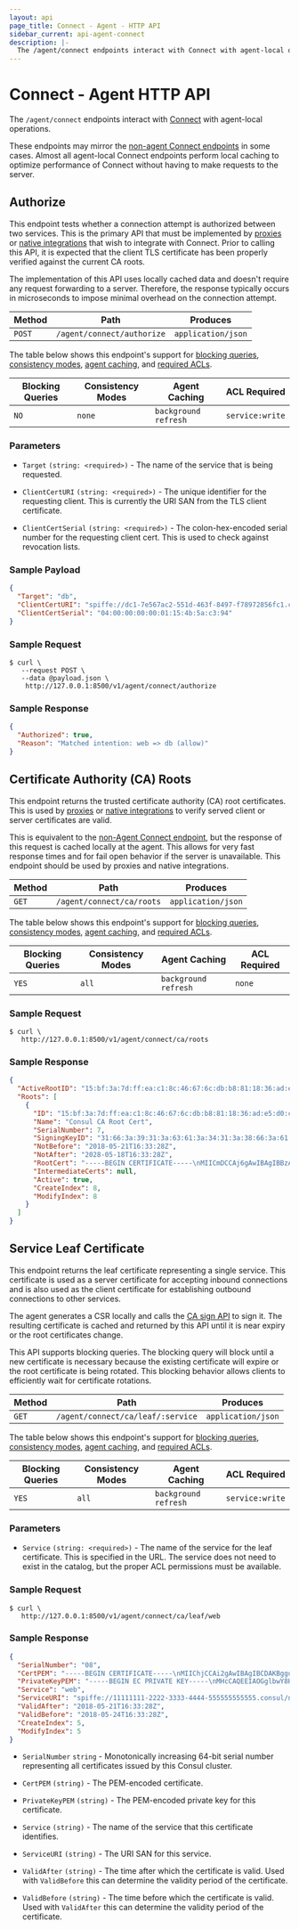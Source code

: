 ```yaml
---
layout: api
page_title: Connect - Agent - HTTP API
sidebar_current: api-agent-connect
description: |-
  The /agent/connect endpoints interact with Connect with agent-local operations.
---
```


# Connect - Agent HTTP API

The `/agent/connect` endpoints interact with [Connect](/docs/connect/index.html)
with agent-local operations.

These endpoints may mirror the [non-agent Connect endpoints](/api/connect.html)
in some cases. Almost all agent-local Connect endpoints perform local caching
to optimize performance of Connect without having to make requests to the server.

## Authorize

This endpoint tests whether a connection attempt is authorized between
two services. This is the primary API that must be implemented by
[proxies](/docs/connect/proxies.html) or
[native integrations](/docs/connect/native.html)
that wish to integrate with Connect. Prior to calling this API, it is expected
that the client TLS certificate has been properly verified against the
current CA roots.

The implementation of this API uses locally cached data
and doesn't require any request forwarding to a server. Therefore, the
response typically occurs in microseconds to impose minimal overhead on the
connection attempt.

| Method | Path                         | Produces                   |
| ------ | ---------------------------- | -------------------------- |
| `POST`  | `/agent/connect/authorize`  | `application/json`         |

The table below shows this endpoint's support for
[blocking queries](/api/features/blocking.html),
[consistency modes](/api/features/consistency.html),
[agent caching](/api/features/caching.html), and
[required ACLs](/api/index.html#authentication).

| Blocking Queries | Consistency Modes | Agent Caching        | ACL Required    |
| ---------------- | ----------------- | -------------------- | --------------- |
| `NO`             | `none`            | `background refresh` | `service:write` |

### Parameters

- `Target` `(string: <required>)` - The name of the service that is being
  requested.

- `ClientCertURI` `(string: <required>)` - The unique identifier for the
  requesting client. This is currently the URI SAN from the TLS client
  certificate.

- `ClientCertSerial` `(string: <required>)` - The colon-hex-encoded serial
  number for the requesting client cert. This is used to check against
  revocation lists.

### Sample Payload

```json
{
  "Target": "db",
  "ClientCertURI": "spiffe://dc1-7e567ac2-551d-463f-8497-f78972856fc1.consul/ns/default/dc/dc1/svc/web",
  "ClientCertSerial": "04:00:00:00:00:01:15:4b:5a:c3:94"
}
```

### Sample Request

```text
$ curl \
   --request POST \
   --data @payload.json \
    http://127.0.0.1:8500/v1/agent/connect/authorize
```

### Sample Response

```json
{
  "Authorized": true,
  "Reason": "Matched intention: web => db (allow)"
}
```

## Certificate Authority (CA) Roots

This endpoint returns the trusted certificate authority (CA) root certificates.
This is used by [proxies](/docs/connect/proxies.html) or
[native integrations](/docs/connect/native.html) to verify served client
or server certificates are valid.

This is equivalent to the [non-Agent Connect endpoint](/api/connect.html),
but the response of this request is cached locally at the agent. This allows
for very fast response times and for fail open behavior if the server is
unavailable. This endpoint should be used by proxies and native integrations.

| Method | Path                         | Produces                   |
| ------ | ---------------------------- | -------------------------- |
| `GET`  | `/agent/connect/ca/roots`    | `application/json`         |

The table below shows this endpoint's support for
[blocking queries](/api/features/blocking.html),
[consistency modes](/api/features/consistency.html),
[agent caching](/api/features/caching.html), and
[required ACLs](/api/index.html#authentication).

| Blocking Queries | Consistency Modes | Agent Caching        | ACL Required |
| ---------------- | ----------------- | -------------------- | ------------ |
| `YES`            | `all`             | `background refresh` | `none`       |

### Sample Request

```text
$ curl \
   http://127.0.0.1:8500/v1/agent/connect/ca/roots
```

### Sample Response

```json
{
  "ActiveRootID": "15:bf:3a:7d:ff:ea:c1:8c:46:67:6c:db:b8:81:18:36:ad:e5:d0:c7",
  "Roots": [
    {
      "ID": "15:bf:3a:7d:ff:ea:c1:8c:46:67:6c:db:b8:81:18:36:ad:e5:d0:c7",
      "Name": "Consul CA Root Cert",
      "SerialNumber": 7,
      "SigningKeyID": "31:66:3a:39:31:3a:63:61:3a:34:31:3a:38:66:3a:61:63:3a:36:37:3a:62:66:3a:35:39:3a:63:32:3a:66:61:3a:34:65:3a:37:35:3a:35:63:3a:64:38:3a:66:30:3a:35:35:3a:64:65:3a:62:65:3a:37:35:3a:62:38:3a:33:33:3a:33:31:3a:64:35:3a:32:34:3a:62:30:3a:30:34:3a:62:33:3a:65:38:3a:39:37:3a:35:62:3a:37:65",
      "NotBefore": "2018-05-21T16:33:28Z",
      "NotAfter": "2028-05-18T16:33:28Z",
      "RootCert": "-----BEGIN CERTIFICATE-----\nMIICmDCCAj6gAwIBAgIBBzAKBggqhkjOPQQDAjAWMRQwEgYDVQQDEwtDb25zdWwg\nQ0EgNzAeFw0xODA1MjExNjMzMjhaFw0yODA1MTgxNjMzMjhaMBYxFDASBgNVBAMT\nC0NvbnN1bCBDQSA3MFkwEwYHKoZIzj0CAQYIKoZIzj0DAQcDQgAER0qlxjnRcMEr\niSGlH7G7dYU7lzBEmLUSMZkyBbClmyV8+e8WANemjn+PLnCr40If9cmpr7RnC9Qk\nGTaLnLiF16OCAXswggF3MA4GA1UdDwEB/wQEAwIBhjAPBgNVHRMBAf8EBTADAQH/\nMGgGA1UdDgRhBF8xZjo5MTpjYTo0MTo4ZjphYzo2NzpiZjo1OTpjMjpmYTo0ZTo3\nNTo1YzpkODpmMDo1NTpkZTpiZTo3NTpiODozMzozMTpkNToyNDpiMDowNDpiMzpl\nODo5Nzo1Yjo3ZTBqBgNVHSMEYzBhgF8xZjo5MTpjYTo0MTo4ZjphYzo2NzpiZjo1\nOTpjMjpmYTo0ZTo3NTo1YzpkODpmMDo1NTpkZTpiZTo3NTpiODozMzozMTpkNToy\nNDpiMDowNDpiMzplODo5Nzo1Yjo3ZTA/BgNVHREEODA2hjRzcGlmZmU6Ly8xMjRk\nZjVhMC05ODIwLTc2YzMtOWFhOS02ZjYyMTY0YmExYzIuY29uc3VsMD0GA1UdHgEB\n/wQzMDGgLzAtgisxMjRkZjVhMC05ODIwLTc2YzMtOWFhOS02ZjYyMTY0YmExYzIu\nY29uc3VsMAoGCCqGSM49BAMCA0gAMEUCIQDzkkI7R+0U12a+zq2EQhP/n2mHmta+\nfs2hBxWIELGwTAIgLdO7RRw+z9nnxCIA6kNl//mIQb+PGItespiHZKAz74Q=\n-----END CERTIFICATE-----\n",
      "IntermediateCerts": null,
      "Active": true,
      "CreateIndex": 8,
      "ModifyIndex": 8
    }
  ]
}
```

## Service Leaf Certificate

This endpoint returns the leaf certificate representing a single service.
This certificate is used as a server certificate for accepting inbound
connections and is also used as the client certificate for establishing
outbound connections to other services.

The agent generates a CSR locally and calls the
[CA sign API](/api/connect/ca.html) to sign it. The resulting certificate
is cached and returned by this API until it is near expiry or the root
certificates change.

This API supports blocking queries. The blocking query will block until
a new certificate is necessary because the existing certificate will expire
or the root certificate is being rotated. This blocking behavior allows
clients to efficiently wait for certificate rotations.

| Method | Path                         | Produces                   |
| ------ | ---------------------------- | -------------------------- |
| `GET`  | `/agent/connect/ca/leaf/:service`    | `application/json`         |

The table below shows this endpoint's support for
[blocking queries](/api/features/blocking.html),
[consistency modes](/api/features/consistency.html),
[agent caching](/api/features/caching.html), and
[required ACLs](/api/index.html#authentication).

| Blocking Queries | Consistency Modes | Agent Caching        | ACL Required    |
| ---------------- | ----------------- | -------------------- | --------------- |
| `YES`            | `all`             | `background refresh` | `service:write` |

### Parameters

- `Service` `(string: <required>)` - The name of the service for the leaf
  certificate. This is specified in the URL. The service does not need to
  exist in the catalog, but the proper ACL permissions must be available.

### Sample Request

```text
$ curl \
   http://127.0.0.1:8500/v1/agent/connect/ca/leaf/web
```

### Sample Response

```json
{
  "SerialNumber": "08",
  "CertPEM": "-----BEGIN CERTIFICATE-----\nMIIChjCCAi2gAwIBAgIBCDAKBggqhkjOPQQDAjAWMRQwEgYDVQQDEwtDb25zdWwg\nQ0EgNzAeFw0xODA1MjExNjMzMjhaFw0xODA1MjQxNjMzMjhaMA4xDDAKBgNVBAMT\nA3dlYjBZMBMGByqGSM49AgEGCCqGSM49AwEHA0IABJdLqRKd1SRycFOFceMHOBZK\nQW8HHO8jZ5C8dRswD+IwTd/otJPiaPrVzGOAi4MsaEUgDMemvN1jiywHt3II08mj\nggFyMIIBbjAOBgNVHQ8BAf8EBAMCA7gwHQYDVR0lBBYwFAYIKwYBBQUHAwIGCCsG\nAQUFBwMBMAwGA1UdEwEB/wQCMAAwaAYDVR0OBGEEXzFmOjkxOmNhOjQxOjhmOmFj\nOjY3OmJmOjU5OmMyOmZhOjRlOjc1OjVjOmQ4OmYwOjU1OmRlOmJlOjc1OmI4OjMz\nOjMxOmQ1OjI0OmIwOjA0OmIzOmU4Ojk3OjViOjdlMGoGA1UdIwRjMGGAXzFmOjkx\nOmNhOjQxOjhmOmFjOjY3OmJmOjU5OmMyOmZhOjRlOjc1OjVjOmQ4OmYwOjU1OmRl\nOmJlOjc1OmI4OjMzOjMxOmQ1OjI0OmIwOjA0OmIzOmU4Ojk3OjViOjdlMFkGA1Ud\nEQRSMFCGTnNwaWZmZTovLzExMTExMTExLTIyMjItMzMzMy00NDQ0LTU1NTU1NTU1\nNTU1NS5jb25zdWwvbnMvZGVmYXVsdC9kYy9kYzEvc3ZjL3dlYjAKBggqhkjOPQQD\nAgNHADBEAiBS8kH3UERhBPHM/CQV/jXKLr0kReLqCdq1jZxc8Aq7hQIgFIus/ZX0\nOM/X3Yc1xb/qJiiEVzXcaz3oVFULOzrNAwk=\n-----END CERTIFICATE-----\n",
  "PrivateKeyPEM": "-----BEGIN EC PRIVATE KEY-----\nMHcCAQEEIAOGglbwY8HdD3LFX6Bc94co2pzeFTto8ebWoML5E+QfoAoGCCqGSM49\nAwEHoUQDQgAEl0upEp3VJHJwU4Vx4wc4FkpBbwcc7yNnkLx1GzAP4jBN3+i0k+Jo\n+tXMY4CLgyxoRSAMx6a83WOLLAe3cgjTyQ==\n-----END EC PRIVATE KEY-----\n",
  "Service": "web",
  "ServiceURI": "spiffe://11111111-2222-3333-4444-555555555555.consul/ns/default/dc/dc1/svc/web",
  "ValidAfter": "2018-05-21T16:33:28Z",
  "ValidBefore": "2018-05-24T16:33:28Z",
  "CreateIndex": 5,
  "ModifyIndex": 5
}
```

- `SerialNumber` `string` - Monotonically increasing 64-bit serial number
  representing all certificates issued by this Consul cluster.

- `CertPEM` `(string)` - The PEM-encoded certificate.

- `PrivateKeyPEM` `(string)` - The PEM-encoded private key for this certificate.

- `Service` `(string)` - The name of the service that this certificate identifies.

- `ServiceURI` `(string)` - The URI SAN for this service.

- `ValidAfter` `(string)` - The time after which the certificate is valid.
  Used with `ValidBefore` this can determine the validity period of the certificate.

- `ValidBefore` `(string)` - The time before which the certificate is valid.
  Used with `ValidAfter` this can determine the validity period of the certificate.
